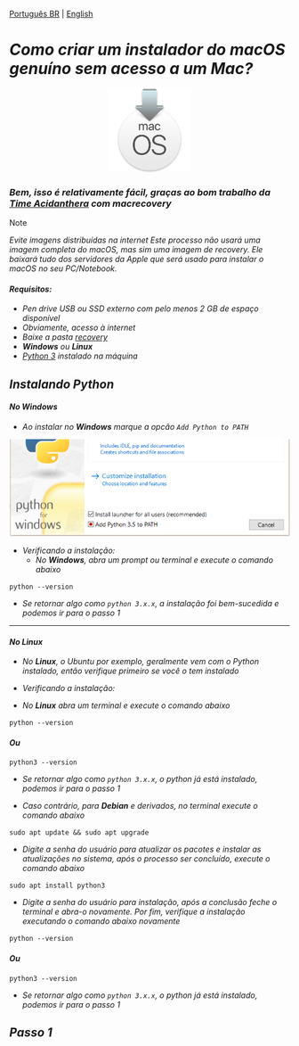 [Português BR](https://github.com/Gilberto-Mascena/How-to-create-a-macOS-installer-without-a-Mac/blob/main/README-pt_br.md) | [English](https://github.com/Gilberto-Mascena/How-to-create-a-macOS-installer-without-a-Mac/blob/main/README.md)

# _Como criar um instalador do macOS genuíno sem acesso a um Mac?_

<div align="center">
    <img src="./assets/macOS-recovery.png" width="150">
</div>

### _Bem, isso é relativamente fácil, graças ao bom trabalho da [Time Acidanthera](https://github.com/acidanthera/OpenCorePkg) com macrecovery_

> [!NOTE]
> _Evite imagens distribuídas na internet_
> _Este processo não usará uma imagem completa do macOS, mas sim uma imagem de recovery. Ele baixará tudo dos servidores da Apple que será usado para instalar o macOS no seu PC/Notebook._

#### _Requisitos:_
- _Pen drive USB ou SSD externo com pelo menos 2 GB de espaço disponível_
- _Obviamente, acesso à internet_
- _Baixe a pasta [recovery]()_
- _**Windows** ou **Linux**_
- _[Python 3](https://www.python.org/downloads/) instalado na máquina_

## _Instalando Python_

#### _No Windows_
- _Ao instalar no **Windows** marque a opcão `Add Python to PATH`_

<div align="center">
    <img src="./assets/path-python.png" width="600">
</div>

- _Verificando a instalação:_ 
    - _No **Windows**, abra um prompt ou terminal e execute o comando abaixo_

```
python --version
```
- _Se retornar algo como `python 3.x.x`, a instalação foi bem-sucedida e podemos ir para o passo 1_
----

#### _No Linux_

- _No **Linux**, o Ubuntu por exemplo, geralmente vem com o Python instalado, então verifique primeiro se você o tem instalado_

- _Verificando a instalação:_
- _No **Linux** abra um terminal e execute o comando abaixo_

```
python --version
```

#### _Ou_

```
python3 --version
```

- _Se retornar algo como `python 3.x.x`, o python já está instalado, podemos ir para o passo 1_

- _Caso contrário, para **Debian** e derivados, no terminal execute o comando abaixo_

```
sudo apt update && sudo apt upgrade
```

- _Digite a senha do usuário para atualizar os pacotes e instalar as atualizações no sistema, após o processo ser concluído, execute o comando abaixo_

```
sudo apt install python3
```

- _Digite a senha do usuário para instalação, após a conclusão feche o terminal e abra-o novamente. Por fim, verifique a instalação executando o comando abaixo novamente_

```
python --version
```

#### _Ou_

```
python3 --version
```

- _Se retornar algo como `python 3.x.x`, o python já está instalado, podemos ir para o passo 1_

## _Passo 1_